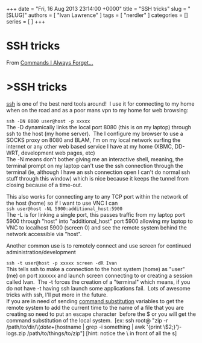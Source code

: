 +++
date = "Fri, 16 Aug 2013 23:14:00 +0000"
title = "SSH tricks"
slug = "[SLUG]"
authors = [ "Ivan Lawrence" ]
tags = [ "nerdler" ]
categories = []
series = [ ]
+++

# SSH tricks

From [Commands I Always Forget...](http://nerdler.blogspot.com/2013/07/commands-i-always-forget.html)

\>SSH tricks
============

[ssh](http://en.wikipedia.org/wiki/Secure_Shell) is one of the best nerd tools around!  I use it for connecting to my home when on the road and as a poor mans vpn to my home for web browsing:  
  
`ssh -DN 8080 user@host -p xxxxx`  
The -D dynamically links the local port 8080 (this is on my laptop) through ssh to the host (my home server).  The I configure my browser to use a SOCKS proxy on 8080 and BLAM, I'm on my local network surfing the internet or any other web based service I have at my home (XBMC, DD-WRT, development web pages, etc)  
The -N means don't bother giving me an interactive shell, meaning, the terminal prompt on my laptop can't use the ssh connection through the terminal (ie, although I have an ssh connection open I can't do normal ssh stuff through this window) which is nice because it keeps the tunnel from closing because of a time-out.  
  
This also works for connecting any to any TCP port within the network of the host (home) so if I want to use VNC I can  
`ssh user@host -NL 5900:additional_host:5900`  
The -L is for linking a single port, this passes traffic from my laptop port 5900 through "host" into "additional\_host" port 5900 allowing my laptop to VNC to localhost 5900 (screen 0) and see the remote system behind the network accessible via "host".  
  
Another common use is to remotely connect and use screen for continued administration/development  
  
`ssh -t user@host -p xxxxx screen -dR Ivan`  
This tells ssh to make a connection to the host system (home) as "user" (me) on port xxxxxx and launch screen connecting to or creating a session called Ivan.  The -t forces the creation of a "terminal" which means, if you do not have -t having ssh launch some applications fail.  Lots of awesome tricks with ssh, I'll put more in the future.  
If you are in need of sending [command substitution](http://tldp.org/LDP/abs/html/commandsub.html) variables to get the remote system to add the current time to the name of a file that you are creating so need to put an escape character  before the $ or you will get the command substitution of the local system.  \[ex: ssh root@ "zip -r /path/to/dir/\\$(date +%F-%H\_%M)-\\$(hostname | grep -i something | awk '{print \\$2;}')-logs.zip /path/to/things/to/zip"\] \[hint: notice the \\ in front of all the s\]